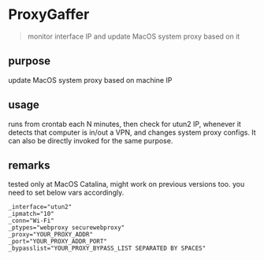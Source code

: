 # ProxyGaffer
> monitor interface IP and update MacOS system proxy based on it

## purpose

update MacOS system proxy based on machine IP

## usage

runs from crontab each N minutes, then check for utun2 IP, whenever it detects that computer is in/out a VPN, and changes system proxy configs. It can also be directly invoked for the same purpose.

## remarks

tested only at MacOS Catalina, might work on previous versions too. you need to set below vars accordingly.

    _interface="utun2"
    _ipmatch="10"
    _conn="Wi-Fi"
    _ptypes="webproxy securewebproxy"
    _proxy="YOUR_PROXY_ADDR" 
    _port="YOUR_PROXY_ADDR_PORT" 
    _bypasslist="YOUR_PROXY_BYPASS_LIST SEPARATED BY SPACES"
